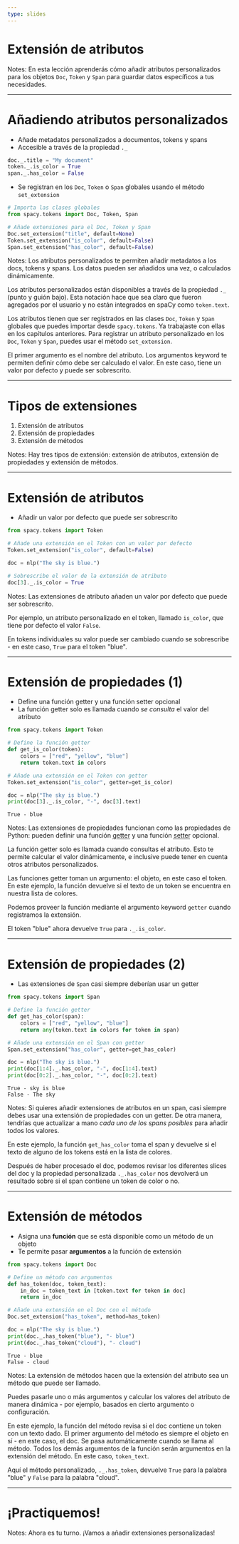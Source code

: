 ```yaml
---
type: slides
---
```


# Extensión de atributos

Notes: En esta lección aprenderás cómo añadir atributos personalizados para los objetos `Doc`,
`Token` y `Span` para guardar datos específicos a tus necesidades.

---

# Añadiendo atributos personalizados

- Añade metadatos personalizados a documentos, tokens y spans
- Accesible a través de la propiedad `._`

```python
doc._.title = "My document"
token._.is_color = True
span._.has_color = False
```

- Se registran en los `Doc`, `Token` o `Span` globales usando el método `set_extension`

```python
# Importa las clases globales
from spacy.tokens import Doc, Token, Span

# Añade extensiones para el Doc, Token y Span
Doc.set_extension("title", default=None)
Token.set_extension("is_color", default=False)
Span.set_extension("has_color", default=False)
```

Notes: Los atributos personalizados te permiten añadir metadatos a los docs, tokens y spans. Los datos pueden ser añadidos una vez, o calculados dinámicamente.

Los atributos personalizados están disponibles a través de la propiedad `._` (punto y guión bajo). Esta notación hace que sea claro que fueron agregados por el usuario y no están integrados en spaCy como `token.text`.

Los atributos tienen que ser registrados en las clases `Doc`, `Token` y `Span` globales que puedes importar desde `spacy.tokens`. Ya trabajaste con ellas en los capítulos anteriores. Para registrar un atributo personalizado en los `Doc`, `Token` y `Span`, puedes usar el método `set_extension`.

El primer argumento es el nombre del atributo. Los argumentos keyword te permiten definir cómo debe ser calculado el valor. En este caso, tiene un valor por defecto y puede ser sobrescrito.

---

# Tipos de extensiones

1. Extensión de atributos
2. Extensión de propiedades
3. Extensión de métodos

Notes: Hay tres tipos de extensión: extensión de atributos, extensión de propiedades y extensión de métodos.

---

# Extensión de atributos

- Añadir un valor por defecto que puede ser sobrescrito

```python
from spacy.tokens import Token

# Añade una extensión en el Token con un valor por defecto
Token.set_extension("is_color", default=False)

doc = nlp("The sky is blue.")

# Sobrescribe el valor de la extensión de atributo
doc[3]._.is_color = True
```

Notes: Las extensiones de atributo añaden un valor por defecto que puede ser sobrescrito.

Por ejemplo, un atributo personalizado en el token, llamado `is_color`, que tiene por defecto el valor `False`.

En tokens individuales su valor puede ser cambiado cuando se sobrescribe - en este caso, `True` para el token "blue".

---

# Extensión de propiedades (1)

- Define una función getter y una función setter opcional
- La función getter solo es llamada cuando _se consulta_ el valor del atributo

```python
from spacy.tokens import Token

# Define la función getter
def get_is_color(token):
    colors = ["red", "yellow", "blue"]
    return token.text in colors

# Añade una extensión en el Token con getter
Token.set_extension("is_color", getter=get_is_color)

doc = nlp("The sky is blue.")
print(doc[3]._.is_color, "-", doc[3].text)
```

```out
True - blue
```

Notes: Las extensiones de propiedades funcionan como las propiedades de Python: pueden definir una función <abbr title="En español: obtenedor. Una función que obtiene y devuelve un valor y que Python ejecuta automáticamente cuando se accede a un atributo especial de un objeto.">getter</abbr> y una función <abbr title="En español: establecedor. Una función que de alguna forma establece un valor y que Python ejecuta automáticamente cuando se asigna un valor a un atributo especial de un objeto.">setter</abbr> opcional.

La función getter solo es llamada cuando consultas el atributo. Esto te permite calcular el valor dinámicamente, e inclusive puede tener en cuenta otros atributos personalizados.

Las funciones getter toman un argumento: el objeto, en este caso el token. En este ejemplo, la función devuelve si el texto de un token se encuentra en nuestra lista de colores.

Podemos proveer la función mediante el argumento keyword `getter` cuando registramos la extensión.

El token "blue" ahora devuelve `True` para `._.is_color`.

---

# Extensión de propiedades (2)

- Las extensiones de `Span` casi siempre deberían usar un getter

```python
from spacy.tokens import Span

# Define la función getter
def get_has_color(span):
    colors = ["red", "yellow", "blue"]
    return any(token.text in colors for token in span)

# Añade una extensión en el Span con getter
Span.set_extension("has_color", getter=get_has_color)

doc = nlp("The sky is blue.")
print(doc[1:4]._.has_color, "-", doc[1:4].text)
print(doc[0:2]._.has_color, "-", doc[0:2].text)
```

```out
True - sky is blue
False - The sky
```

Notes: Si quieres añadir extensiones de atributos en un span, casi siempre debes usar una extensión de propiedades con un getter. De otra manera, tendrías que actualizar a mano _cada uno de los spans posibles_ para añadir todos los valores.

En este ejemplo, la función `get_has_color` toma el span y devuelve si el texto de alguno de los tokens está en la lista de colores.

Después de haber procesado el doc, podemos revisar los diferentes slices del doc y la propiedad personalizada `._.has_color` nos devolverá un resultado sobre si el span contiene un token de color o no.

---

# Extensión de métodos

- Asigna una **función** que se está disponible como un método de un objeto
- Te permite pasar **argumentos** a la función de extensión

```python
from spacy.tokens import Doc

# Define un método con argumentos
def has_token(doc, token_text):
    in_doc = token_text in [token.text for token in doc]
    return in_doc

# Añade una extensión en el Doc con el método
Doc.set_extension("has_token", method=has_token)

doc = nlp("The sky is blue.")
print(doc._.has_token("blue"), "- blue")
print(doc._.has_token("cloud"), "- cloud")
```

```out
True - blue
False - cloud
```

Notes: La extensión de métodos hacen que la extensión del atributo sea un método que puede ser llamado.

Puedes pasarle uno o más argumentos y calcular los valores del atributo de manera dinámica - por ejemplo, basados en cierto argumento o configuración.

En este ejemplo, la función del método revisa si el doc contiene un token con un texto dado. El primer argumento del método es siempre el objeto en sí - en este caso, el doc. Se pasa automáticamente cuando se llama al método.
Todos los demás argumentos de la función serán argumentos en la extensión del método. En este caso, `token_text`.

Aquí el método personalizado, `._.has_token`, devuelve `True` para la palabra "blue" y `False` para la palabra "cloud".

---

# ¡Practiquemos!

Notes: Ahora es tu turno. ¡Vamos a añadir extensiones personalizadas!
